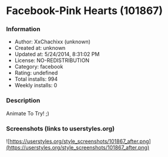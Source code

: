 # Facebook-Pink Hearts (101867)

### Information
- Author: XxChachixx (unknown)
- Created at: unknown
- Updated at: 5/24/2014, 8:31:02 PM
- License: NO-REDISTRIBUTION
- Category: facebook
- Rating: undefined
- Total installs: 994
- Weekly installs: 0


### Description
Animate To Try! ;)


### Screenshots (links to userstyles.org)
![https://userstyles.org/style_screenshots/101867_after.png](https://userstyles.org/style_screenshots/101867_after.png)


